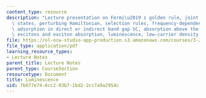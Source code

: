 ```yaml
---
content_type: resource
description: "Lecture presentation on Fermi\u2019 s golden rule, joint density of\
  \ states, perturbing Hamiltonian, selection rules, frequency-dependence of band\
  \ adsorption in direct or indirect band gap SC, absorption above the band edge,\
  \ excitons and exciton absorption, luminescence, low-carrier density, and degeneracy."
file: https://ol-ocw-studio-app-production.s3.amazonaws.com/courses/3-23-electrical-optical-and-magnetic-properties-of-materials-fall-2007/7b677e746cc203b71bd22cc7a9a2954c_clean24.pdf
file_type: application/pdf
learning_resource_types:
- Lecture Notes
parent_title: Lecture Notes
parent_type: CourseSection
resourcetype: Document
title: Luminescence
uid: 7b677e74-6cc2-03b7-1bd2-2cc7a9a2954c
---
```

